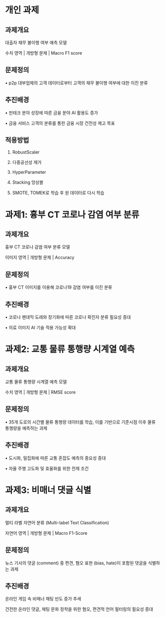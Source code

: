 # 개인 과제
## 과제개요

대출자 채무 불이행 여부 예측 모델

수치 영역 | 개방형 문제 | Macro F1 score

## 문제정의

• p2p 대부업체의 고객 데이터로부터 고객의 채무 불이행 여부에 대한 이진 분류

## 추진배경

• 핀테크 분야 성장에 따른 금융 분야 AI 활용도 증가

• 금융 서비스 고객의 분류를 통한 금융 시장 건전성 제고 목표 

## 적용방법
1. RobustScaler

2. 다중공선성 제거

3. HyperParameter

4. Stacking 앙상블

5. SMOTE, TOMEK로 학습 후 원 데이터로 다시 학습

# 과제1: 흉부 CT 코로나 감염 여부 분류

## 과제개요

흉부 CT 코로나 감염 여부 분류 모델

이미지 영역 | 개방형 문제 | Accuracy

## 문제정의

• 흉부 CT 이미지를 이용해 코로나19 감염 여부를 이진 분류

## 추진배경

• 코로나 펜데믹 도래와 장기화에 따른 코로나 확진자 분류 필요성 증대

• 의료 이미지 AI 기술 적용 가능성 확대


# 과제2: 교통 물류 통행량 시계열 예측

## 과제개요

교통 물류 통행량 시계열 예측 모델

수치 영역 | 개방형 문제 | RMSE score

## 문제정의

• 35개 도로의 시간별 물류 통행량 데이터를 학습, 이를 기반으로 기준시점 이후 물류 통행량을 예측하는 과제

## 추진배경

• 도시화, 밀집화에 따른 교통 혼잡도 예측의 중요성 증대

• 자율 주행 고도화 및 효율화를 위한 전제 조건


# 과제3: 비매너 댓글 식별

## 과제개요

멀티 라벨 자연어 분류 (Multi-label Text Classification)

자연어 영역 | 개방형 문제 | Macro F1-Score

## 문제정의

뉴스 기사의 댓글 (comment) 중 편견, 혐오 표현 (bias, hate)이 포함된 댓글을 식별하는 과제

## 추진배경

온라인 게임 속 비매너 채팅 빈도 증가 추세

건전한 온라인 댓글, 채팅 문화 정착을 위한 혐오, 편견적 언어 필터링의 필요성 증대

